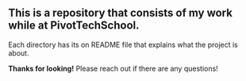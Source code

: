 
## This is a repository that consists of my work while at PivotTechSchool.

Each directory has its on README file that explains what the project is about.

**Thanks for looking!** Please reach out if there are any questions!
